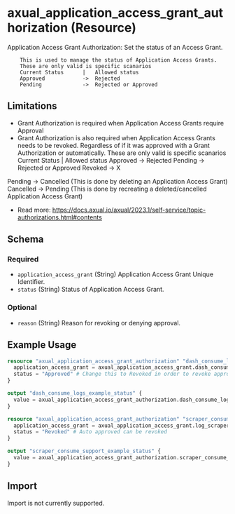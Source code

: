 # axual_application_access_grant_authorization (Resource)

Application Access Grant Authorization: Set the status of an Access Grant.

		This is used to manage the status of Application Access Grants.
		These are only valid is specific scanarios
		Current Status      |   Allowed status
		Approved            -> 	Rejected
		Pending             -> 	Rejected or Approved

## Limitations
- Grant Authorization is required when Application Access Grants require Approval
- Grant Authorization is also required when Application Access Grants needs to be revoked. Regardless of if it was approved with a Grant Authorization or automatically.
These are only valid is specific scanarios
Current Status      |   Allowed status
Approved            -> 	Rejected
Pending             -> 	Rejected or Approved
Revoked             ->  X

Pending             ->  Cancelled   (This is done by deleting an Application Access Grant)
Cancelled           ->  Pending    (This is done by recreating a deleted/cancelled Application Access Grant)


- Read more: https://docs.axual.io/axual/2023.1/self-service/topic-authorizations.html#contents


<!-- schema generated by tfplugindocs -->
## Schema

### Required

- `application_access_grant` (String) Application Access Grant Unique Identifier.
- `status` (String) Status of Application Access Grant.

### Optional

- `reason` (String) Reason for revoking or denying approval.

## Example Usage

```terraform
resource "axual_application_access_grant_authorization" "dash_consume_logs_example" {
  application_access_grant = axual_application_access_grant.dash_consume_from_logs_in_example.id
  status = "Approved" # Change this to Revoked in order to revoke approval. That can only be done after this current state has been applied
}

output "dash_consume_logs_example_status" {
  value = axual_application_access_grant_authorization.dash_consume_logs_example.status
}

resource "axual_application_access_grant_authorization" "scraper_consume_support_example" {
  application_access_grant = axual_application_access_grant.log_scraper_consume_from_support_in_example.id
  status = "Revoked" # Auto approved can be revoked
}

output "scraper_consume_support_example_status" {
  value = axual_application_access_grant_authorization.scraper_consume_support_example.status
}
```

## Import

Import is not currently supported.